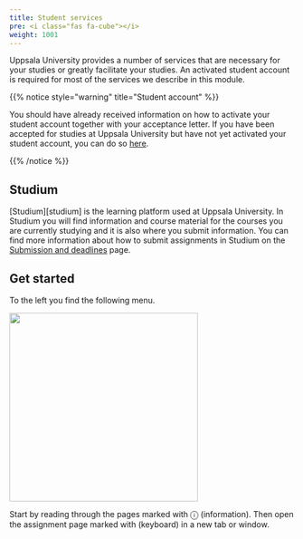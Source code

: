```yaml
---
title: Student services
pre: <i class="fas fa-cube"></i>
weight: 1001
---
```


Uppsala University provides a number of services that are necessary for your
studies or greatly facilitate your studies. An activated student account is
required for most of the services we describe in this module.

{{% notice style="warning" title="Student account" %}}

You should have already received information on how to activate your student
account together with your acceptance letter. If you have been accepted for
studies at Uppsala University but have not yet activated your student account,
you can do so [here][activate].

[activate]: https://konto.weblogin.uu.se/index-en.html 

{{% /notice %}}

## Studium

[Studium][studium] is the learning platform used at Uppsala University. In Studium you
will find information and course material for the courses you are currently
studying and it is also where you submit information. You can find more
information about how to submit assignments in Studium on the [Submission and
deadlines](../submission-and-deadlines) page.

## Get started

To the left you find the following menu. 

<img src="/images/studenttjanster/studenttjanster_index.png" style="width:333px"/>

Start by reading through the pages marked with &#9432; (information). Then open the
assignment page marked with <i
class="far fa-keyboard"></i> (keyboard) in a new tab or window.

